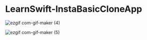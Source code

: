 # LearnSwift-InstaBasicCloneApp
![ezgif com-gif-maker (4)](https://user-images.githubusercontent.com/80515499/159349524-3d20edf6-9745-4cf8-819c-92241826d134.gif)

![ezgif com-gif-maker (5)](https://user-images.githubusercontent.com/80515499/159349493-f5db5b0d-3691-4009-a32a-e91f58b32aac.gif)

